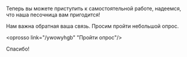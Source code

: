 Теперь вы можете приступить к самостоятельной работе, надеемся, что наша 
песочница вам пригодится!

Нам важна обратная ваша связь. Просим пройти небольшой опрос.

<oprosso link="/ywowyhgb" "Пройти опрос"/>

Спасибо!
